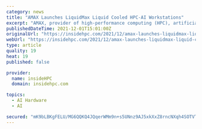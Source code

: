 ```yaml
---
category: news
title: "AMAX Launches LiquidMax Liquid Cooled HPC-AI Workstations"
excerpt: "AMAX, provider of high-performance computing (HPC), artificial intelligence (AI) and OEM data center manufacturing, announces the launch of LiquidMax series liquid cooled workstations. Starting with LiquidMax TL40-X3,"
publishedDateTime: 2021-12-01T15:01:00Z
originalUrl: "https://insidehpc.com/2021/12/amax-launches-liquidmax-liquid-cooled-hpc-ai-workstations/"
webUrl: "https://insidehpc.com/2021/12/amax-launches-liquidmax-liquid-cooled-hpc-ai-workstations/"
type: article
quality: 19
heat: 19
published: false

provider:
  name: insideHPC
  domain: insidehpc.com

topics:
  - AI Hardware
  - AI

secured: "mK9bLBKgFELU/MG6QQKQ4JQqerWMm9n+s5UNnz9AJ5xkXxZ8rncNXqh4SOTVTEy9f/DE0hCgWn0vMJaGETMbBV56C4sVtNo9LMHDp1QnVlxF6xxUjGVebyzsO5LRFGvwF5cKesu8jesqLRCv1/kH5QmRBY9uGxwFKOtINgmPA3Lku/BOsadjmM/Suj/bm/qHaeAabDhmmuHz3elLJ23orJPQuJM7kUFV7g0q5oQfLWDnIwuEbczTxmyaykOONOYJX9KkZxUSqY+OZQEmedYwLIr6/Hmr8bjPZN9SHyA/Po6HEOc6ZffsavvEqd3SiQbHc48HTgHvOiIUIwuDC+T6z9JZRNkzp3ZiAI17fDF2DAc=;z8ACTNmvLWf1B6SM+bUK9g=="
---
```


